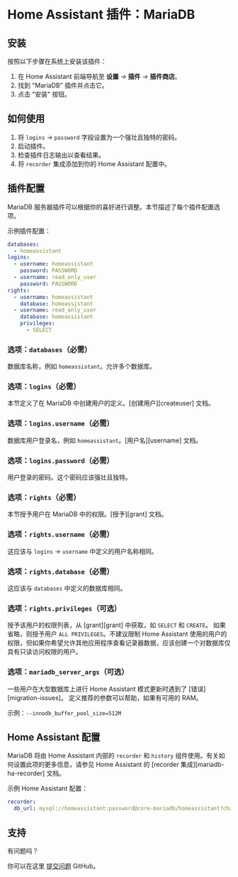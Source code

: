 # Home Assistant 插件：MariaDB

## 安装

按照以下步骤在系统上安装该插件：

1. 在 Home Assistant 前端导航至 **设置** -> **插件** -> **插件商店**。
2. 找到 "MariaDB" 插件并点击它。
3. 点击 "安装" 按钮。

## 如何使用

1. 将 `logins` -> `password` 字段设置为一个强壮且独特的密码。
2. 启动插件。
3. 检查插件日志输出以查看结果。
4. 将 `recorder` 集成添加到你的 Home Assistant 配置中。

## 插件配置

MariaDB 服务器插件可以根据你的喜好进行调整。本节描述了每个插件配置选项。

示例插件配置：

```yaml
databases:
  - homeassistant
logins:
  - username: homeassistant
    password: PASSWORD
  - username: read_only_user
    password: PASSWORD
rights:
  - username: homeassistant
    database: homeassistant
  - username: read_only_user
    database: homeassistant
    privileges:
      - SELECT
```

### 选项：`databases`（必需）

数据库名称，例如 `homeassistant`。允许多个数据库。

### 选项：`logins`（必需）

本节定义了在 MariaDB 中创建用户的定义。[创建用户][createuser] 文档。

### 选项：`logins.username`（必需）

数据库用户登录名，例如 `homeassistant`。[用户名][username] 文档。

### 选项：`logins.password`（必需）

用户登录的密码。这个密码应该强壮且独特。

### 选项：`rights`（必需）

本节授予用户在 MariaDB 中的权限。[授予][grant] 文档。

### 选项：`rights.username`（必需）

这应该与 `logins` -> `username` 中定义的用户名称相同。

### 选项：`rights.database`（必需）

这应该与 `databases` 中定义的数据库相同。

### 选项：`rights.privileges`（可选）

授予该用户的权限列表，从 [grant][grant] 中获取，如 `SELECT` 和 `CREATE`。
如果省略，则授予用户 `ALL PRIVILEGES`。不建议限制 Home Assistant 使用的用户的权限，但如果你希望允许其他应用程序查看记录器数据，应该创建一个对数据库仅具有只读访问权限的用户。

### 选项：`mariadb_server_args`（可选）

一些用户在大型数据库上进行 Home Assistant 模式更新时遇到了 [错误][migration-issues]。
定义推荐的参数可以帮助，如果有可用的 RAM。

示例：`--innodb_buffer_pool_size=512M`

## Home Assistant 配置

MariaDB 将由 Home Assistant 内部的 `recorder` 和 `history` 组件使用。有关如何设置此项的更多信息，请参见 Home Assistant 的 [recorder 集成][mariadb-ha-recorder] 文档。

示例 Home Assistant 配置：

```yaml
recorder:
  db_url: mysql://homeassistant:password@core-mariadb/homeassistant?charset=utf8mb4
```

## 支持

有问题吗？

你可以在这里 [提交问题][issue] GitHub。

[aarch64-shield]: https://img.shields.io/badge/aarch64-yes-green.svg
[amd64-shield]: https://img.shields.io/badge/amd64-yes-green.svg
[armv7-shield]: https://img.shields.io/badge/armv7-yes-green.svg
[armhf-shield]: https://img.shields.io/badge/armhf-yes-green.svg
[i386-shield]: https://img.shields.io/badge/i386-yes-green.svg
[issue]: https://github.com/erik73/addon-mariadb/issues
[repository]: https://github.com/erik73/hassio-addons